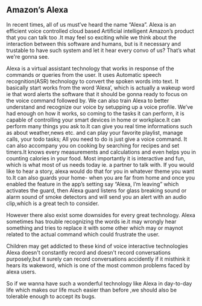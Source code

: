 ## Amazon’s Alexa




In recent times, all of us must’ve heard the name “Alexa”.
Alexa is an efficient voice controlled cloud based Artificial intelligent Amazon’s product that you can talk too .It may feel so exciting while we think about the interaction between this software and humans, but is it necessary and trustable to have such system and let it hear every convo of us? That’s what we're gonna see.


Alexa is a virtual assistant technology that works in response of the commands or queries from the user. It uses Automatic speech recognition(ASR) technology to convert the spoken words into text. It basically start works from the word ‘Alexa’, which is actually a wakeup word ie  that word alerts the software that it should be gonna ready to focus on the voice command followed by. We can also train Alexa to better understand and recognize our voice by setupping up a voice profile. We’ve had enough on how it works, so coming to the tasks it can perform, it is capable of controlling your smart devices in home or workplace.It can perform many things you ask to.It can give you real time informations such as about weather,news etc. and can play your favorite playlist, manage calls, your todo tasks; All you need to do is just give a voice command. It can also accompany you on cooking by searching for recipes and set timers.It knows every measurements and calculations and even helps you in counting calories in your food. Most importantly it is interactive and fun, which is what most of us needs today ie. a partner to talk with. If you would like to hear a story, alexa would do that for you in whatever theme you want to.It can also guards your home- when you are far from home and once you enabled the feature in the app’s setting say “Alexa, I’m leaving” which activates the guard, then Alexa guard listens for glass breaking sound or alarm sound of smoke detectors and will send you an alert with an audio clip,which is a great tech to consider.

 However there  also exist some downsides for every great technology.
Alexa sometimes has trouble recognizing the words ie.it may wrongly hear something and tries to replace it with some other which may or maynot related to the actual command which could frustrate the user.

 
Children may get addicted to these kind of voice interactive technologies
Alexa doesn't constantly record and doesn't record conversations purposely,but it surely can record conversations accidently if it misthink it hears its wakeword, which is one of the most common problems faced by alexa users.

So if we wanna have such a wonderful technology like Alexa in day-to-day life which makes our life much easier than before ,we should also be tolerable enough to accept its bugs.